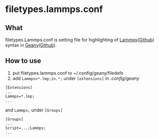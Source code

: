 # filetypes.lammps.conf

## What
filetypes.Lammps.conf is setting file for highlighting of [Lammps](https://lammps.sandia.gov/)([Github](https://github.com/lammps/lammps)) syntax in [Geany](https://www.geany.org/)([Github](https://github.com/geany/geany)).

## How to use

1. put filetypes.lammps.conf to ~/.config/geany/filedefs
1. add `Lammps=*.lmp;in.*;` under `[extensions]` in _.config/geany_ 

```
[Extensions]
...
Lammps=*.lmp;
...
```

and `Lammps;`  under `[Groups]`

```
[Groups]
...
Script=...;Lammps;
...
```
